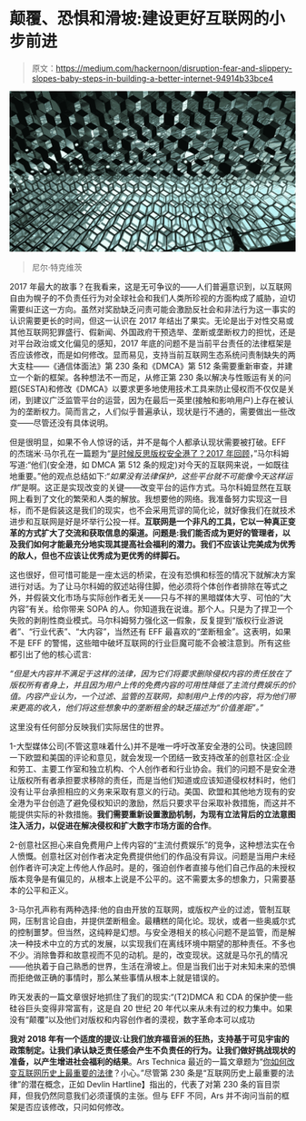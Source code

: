 # 颠覆、恐惧和滑坡:建设更好互联网的小步前进

> 原文：<https://medium.com/hackernoon/disruption-fear-and-slippery-slopes-baby-steps-in-building-a-better-internet-94914b33bce4>

![](img/1b527218b796714e1010d65871b85f63.png)

> 尼尔·特克维茨

2017 年最大的故事？在我看来，这是无可争议的——人们普遍意识到，以互联网自由为幌子的不负责任行为对全球社会和我们人类所珍视的方面构成了威胁，迫切需要纠正这一方向。虽然对奖励缺乏问责可能会激励反社会和非法行为这一事实的认识需要更长的时间，但这一认识在 2017 年结出了果实。无论是出于对性交易或其他互联网犯罪盛行、假新闻、外国政府干预选举、垄断或垄断权力的担忧，还是对平台政治或文化偏见的感知，2017 年底的问题不是当前平台责任的法律框架是否应该修改，而是如何修改。显而易见，支持当前互联网生态系统问责制缺失的两大支柱——《通信体面法》第 230 条和《DMCA》第 512 条需要重新审查，并建立一个新的框架。各种想法不一而足，从修正第 230 条以解决与性贩运有关的问题(SESTA)和修改《DMCA》以要求更多地使用技术工具来防止侵权而不仅仅是关闭，到建议广泛监管平台的运营，因为在最后一英里(接触和影响用户)上存在被认为的垄断权力。简而言之，人们似乎普遍承认，现状是行不通的，需要做出一些改变——尽管还没有具体说明。

但是很明显，如果不令人惊讶的话，并不是每个人都承认现状需要被打破。EFF 的杰瑞米·马尔孔在一篇题为“[是时候反思版权安全港了？2017 年回顾](https://www.eff.org/deeplinks/2017/12/time-rethink-copyright-safe-harbors-2017-review)，”马尔科姆写道:“他们(安全港，如 DMCA 第 512 条的规定)对今天的互联网来说，一如既往地重要。”他的观点总结如下:“*如果没有法律保护，这些平台就不可能像今天这样运作*”是啊。这正是实现改变的关键——改变平台的运作方式。马尔科姆显然在互联网上看到了文化的繁荣和人类的解放。我想要他的网络。我准备努力实现这一目标，而不是假装这是我们的现实，也不会采用荒谬的简化论，就好像我们在就技术进步和互联网是好是坏举行公投一样。**互联网是一个非凡的工具，它以一种真正变革的方式扩大了交流和获取信息的渠道。问题是:我们能否成为更好的管理者，以及我们如何才能最充分地实现其提高社会福利的潜力。我们不应该让完美成为优秀的敌人，但也不应该让优秀成为更优秀的绊脚石。**

这也很好，但可惜可能是一座太远的桥梁，在没有恐惧和标签的情况下就解决方案进行对话。为了让马尔科姆的叙述站得住脚，他必须将个体创作者排除在等式之外，并假装文化市场与实际创作者无关——只与不祥的黑暗媒体大亨、可怕的“大内容”有关。给你带来 SOPA 的人。你知道我在说谁。那个人。只是为了捍卫一个失败的剥削性商业模式。马尔科姆努力强化这一假象，反复提到“版权行业游说者”、“行业代表”、“大内容”，当然还有 EFF 最喜欢的“垄断租金”。这表明，如果不是 EFF 的警惕，这些暗中破坏互联网的行业巨魔可能不会被注意到。所有这些都引出了他的核心谎言:

*“但是大内容并不满足于这样的法律，因为它们将要求删除侵权内容的责任放在了版权所有者身上，并且因为用户上传的免费内容的可用性降低了主流付费娱乐的价值。内容产业认为，一个过滤、监管的互联网，抑制用户上传的内容，将为他们带来更高的收入，他们将这些想象中的垄断租金的缺乏描述为“价值差距”。”*

这里没有任何部分反映我们实际居住的世界。

1-大型媒体公司(不管这意味着什么)并不是唯一呼吁改革安全港的公司。快速回顾一下欧盟和美国的评论和意见，就会发现一个团结一致支持改革的创意社区:企业和劳工、主要工作室和独立机构、个人创作者和行业协会。我们的问题不是安全港让版权所有者承担要求移除的责任，而是当他们知道或应该知道侵权材料时，他们没有让平台承担相应的义务来采取有意义的行动。美国、欧盟和其他地方现有的安全港为平台创造了避免侵权知识的激励，然后只要求平台采取补救措施，而这并不能提供实际的补救措施。**我们需要重新设置激励机制，为现有立法背后的立法意图注入活力，以促进在解决侵权和扩大数字市场方面的合作**。

2-创意社区担心来自免费用户上传内容的“主流付费娱乐”的竞争，这种想法实在令人愤慨。创意社区对创作者决定免费提供他们的作品没有异议。问题是当用户未经创作者许可决定上传他人作品时。是的，强迫创作者直接与他们自己作品的未授权版本竞争是有偏见的，从根本上说是不公平的。这不需要太多的想象力，只需要基本的公平和正义。

3-马尔孔声称有两种选择:他的自由开放的互联网，或版权产业的过滤，管制互联网，压制言论自由，并提供垄断租金。最糟糕的简化论。现状，或者一些奥威尔式的控制噩梦。但当然，这纯粹是幻想。与安全港相关的核心问题不是监管，而是解决一种技术中立的方式的发展，以实现我们在离线环境中期望的那种责任。不多也不少。消除鲁莽和故意视而不见的动机。是的，改变现状。这就是马尔孔的情况——他执着于自己熟悉的世界，生活在滑坡上。但是当我们出于对未知未来的恐惧而拒绝做正确的事情时，那么某些事情从根本上就是错误的。

昨天发表的一篇文章很好地抓住了我们的现实:“(T2)DMCA 和 CDA 的保护使一些硅谷巨头变得非常富有，这是自 20 世纪 20 年代以来从未有过的权力集中。如果没有“颠覆”以及他们对版权和内容创作者的漠视，数字革命本可以成功

**我对 2018 年有一个适度的提议:让我们放弃福音派的狂热，支持基于可见宇宙的政策制定。让我们承认缺乏责任感会产生不负责任的行为。让我们做好挑战现状的准备，以产生增进社会福利的结果**。Ars Technica 最近的一篇文章题为“[你如何改变互联网历史上最重要的法律](https://arstechnica.com/tech-policy/2017/12/how-do-you-change-the-most-important-law-in-internet-history-carefully/)？小心。”尽管第 230 条是“互联网历史上最重要的法律”的潜在概念，正如 Devlin Hartline】指出的，代表了对第 230 条的盲目崇拜，但我仍然同意我们必须谨慎的主张。但与 EFF 不同，Ars 并不询问当前的框架是否应该修改，只问如何修改。